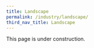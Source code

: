 ```yaml
---
title: Landscape
permalink: /industry/landscape/
third_nav_title: Landscape
---
```

This page is under construction.